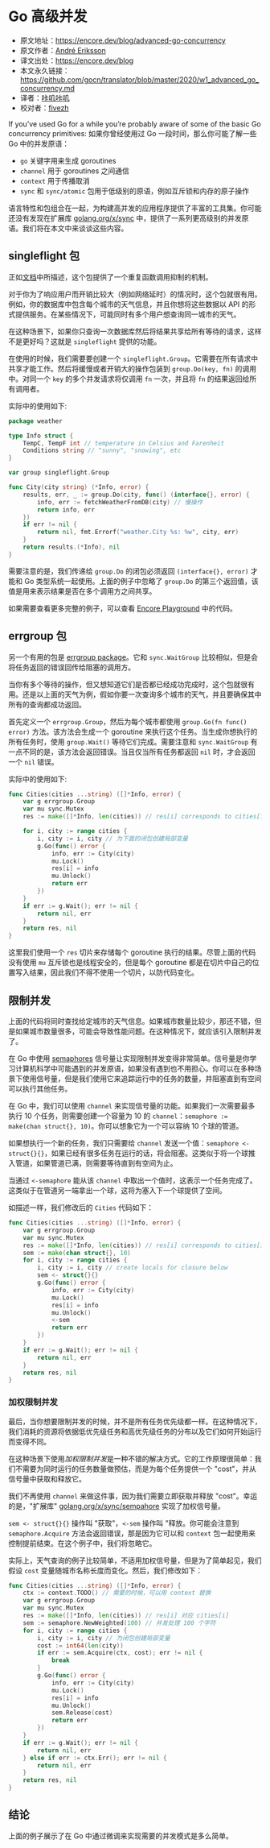 # Go 高级并发

- 原文地址：https://encore.dev/blog/advanced-go-concurrency
- 原文作者：[André Eriksson](https://encore.dev/blog)
- 译文出处：https://encore.dev/blog
- 本文永久链接：https://github.com/gocn/translator/blob/master/2020/w1_advanced_go_concurrency.md
- 译者：[咔叽咔叽](https://github.com/watermelo)
- 校对者：[fivezh](https://github.com/fivezh)

If you’ve used Go for a while you’re probably aware of some of the basic Go concurrency primitives:
如果你曾经使用过 Go 一段时间，那么你可能了解一些 Go 中的并发原语：

*   `go` 关键字用来生成 goroutines
*   `channel` 用于 goroutines 之间通信
*   `context` 用于传播取消
*   `sync` 和 `sync/atomic` 包用于低级别的原语，例如互斥锁和内存的原子操作

语言特性和包组合在一起，为构建高并发的应用程序提供了丰富的工具集。你可能还没有发现在扩展库 [golang.org/x/sync](https://pkg.go.dev/golang.org/x/sync) 中，提供了一系列更高级别的并发原语。我们将在本文中来谈谈这些内容。

## singleflight 包

正如[文档](https://pkg.go.dev/golang.org/x/sync/singleflight?tab=doc)中所描述，这个包提供了一个重复函数调用抑制的机制。

对于你为了响应用户而开销比较大（例如网络延时）的情况时，这个包就很有用。例如，你的数据库中包含每个城市的天气信息，并且你想将这些数据以 API 的形式提供服务。在某些情况下，可能同时有多个用户想查询同一城市的天气。

在这种场景下，如果你只查询一次数据库然后将结果共享给所有等待的请求，这样不是更好吗？这就是 `singleflight` 提供的功能。

在使用的时候，我们需要要创建一个 `singleflight.Group`。它需要在所有请求中共享才能工作。然后将缓慢或者开销大的操作包装到 `group.Do(key, fn)` 的调用中。对同一个 `key` 的多个并发请求将仅调用 `fn` 一次，并且将 `fn` 的结果返回给所有调用者。  

实际中的使用如下:

```go
package weather

type Info struct {
    TempC, TempF int // temperature in Celsius and Farenheit
    Conditions string // "sunny", "snowing", etc
}

var group singleflight.Group

func City(city string) (*Info, error) {
    results, err, _ := group.Do(city, func() (interface{}, error) {
        info, err := fetchWeatherFromDB(city) // 慢操作
        return info, err
    })
    if err != nil {
        return nil, fmt.Errorf("weather.City %s: %w", city, err)
    }
    return results.(*Info), nil
}
```

需要注意的是，我们传递给 `group.Do` 的闭包必须返回 `(interface{}, error)` 才能和 Go 类型系统一起使用。上面的例子中忽略了 `group.Do` 的第三个返回值，该值是用来表示结果是否在多个调用方之间共享。

如果需要查看更多完整的例子，可以查看 [Encore Playground](https://play.encore.dev/663hvcGbpq-rtw) 中的代码。

## errgroup 包

另一个有用的包是 [errgroup package](https://pkg.go.dev/golang.org/x/sync/errgroup?tab=doc)。它和 `sync.WaitGroup` 比较相似，但是会将任务返回的错误回传给阻塞的调用方。

当你有多个等待的操作，但又想知道它们是否都已经成功完成时，这个包就很有用。还是以上面的天气为例，假如你要一次查询多个城市的天气，并且要确保其中所有的查询都成功返回。

首先定义一个 `errgroup.Group`，然后为每个城市都使用 `group.Go(fn func() error)` 方法。该方法会生成一个 goroutine 来执行这个任务。当生成你想执行的所有任务时，使用 `group.Wait()` 等待它们完成。需要注意和 `sync.WaitGroup` 有一点不同的是，该方法会返回错误。当且仅当所有任务都返回 `nil` 时，才会返回一个 `nil` 错误。

实际中的使用如下:

```go
func Cities(cities ...string) ([]*Info, error) {
    var g errgroup.Group
    var mu sync.Mutex
    res := make([]*Info, len(cities)) // res[i] corresponds to cities[i]

    for i, city := range cities {
        i, city := i, city // 为下面的闭包创建局部变量
        g.Go(func() error {
            info, err := City(city)
            mu.Lock()
            res[i] = info
            mu.Unlock()
            return err
        })
    }
    if err := g.Wait(); err != nil {
        return nil, err
    }
    return res, nil
}
```

这里我们使用一个 `res` 切片来存储每个 goroutine 执行的结果。尽管上面的代码没有使用 `mu` 互斥锁也是线程安全的，但是每个 goroutine 都是在切片中自己的位置写入结果，因此我们不得不使用一个切片，以防代码变化。

## 限制并发

上面的代码将同时查找给定城市的天气信息。如果城市数量比较少，那还不错，但是如果城市数量很多，可能会导致性能问题。在这种情况下，就应该引入限制并发了。

在 Go 中使用 [semaphores](https://www.guru99.com/semaphore-in-operating-system.html) 信号量让实现限制并发变得非常简单。信号量是你学习计算机科学中可能遇到的并发原语，如果没有遇到也不用担心。你可以在多种场景下使用信号量，但是我们使用它来追踪运行中的任务的数量，并阻塞直到有空间可以执行其他任务。

在 Go 中，我们可以使用 `channel` 来实现信号量的功能。如果我们一次需要最多执行 10 个任务，则需要创建一个容量为 10 的 `channel`：`semaphore := make(chan struct{}, 10)`。你可以想象它为一个可以容纳 10 个球的管道。

如果想执行一个新的任务，我们只需要给 `channel` 发送一个值：`semaphore <- struct{}{}`，如果已经有很多任务在运行的话，将会阻塞。这类似于将一个球推入管道，如果管道已满，则需要等待直到有空间为止。

当通过 `<-semaphore` 能从该 `channel` 中取出一个值时，这表示一个任务完成了。这类似于在管道另一端拿出一个球，这将为塞入下一个球提供了空间。

如描述一样，我们修改后的 `Cities` 代码如下：

```go
func Cities(cities ...string) ([]*Info, error) {
    var g errgroup.Group
    var mu sync.Mutex
    res := make([]*Info, len(cities)) // res[i] corresponds to cities[i]
    sem := make(chan struct{}, 10)
    for i, city := range cities {
        i, city := i, city // create locals for closure below
        sem <- struct{}{}
        g.Go(func() error {
            info, err := City(city)
            mu.Lock()
            res[i] = info
            mu.Unlock()
            <-sem
            return err
        })
    }
    if err := g.Wait(); err != nil {
        return nil, err
    }
    return res, nil
}
```

### 加权限制并发

最后，当你想要限制并发的时候，并不是所有任务优先级都一样。在这种情况下，我们消耗的资源将依据低优先级任务和高优先级任务的分布以及它们如何开始运行而变得不同。

在这种场景下使用*加权限制并发*是一种不错的解决方式。它的工作原理很简单：我们不需要为同时运行的任务数量做预估，而是为每个任务提供一个 "cost"，并从信号量中获取和释放它。

我们不再使用 `channel` 来做这件事，因为我们需要立即获取并释放 "cost"。幸运的是，"扩展库" [golang.org/x/sync/sempahore](https://pkg.go.dev/golang.org/x/sync@v0.0.0-20190911185100-cd5d95a43a6e/semaphore?tab=doc) 实现了加权信号量。

`sem <- struct{}{}` 操作叫 "获取"，`<-sem` 操作叫 "释放。你可能会注意到 `semaphore.Acquire` 方法会返回错误，那是因为它可以和 `context` 包一起使用来控制提前结束。在这个例子中，我们将忽略它。

实际上，天气查询的例子比较简单，不适用加权信号量，但是为了简单起见，我们假设 `cost` 变量随城市名称长度而变化。然后，我们修改如下：

```go
func Cities(cities ...string) ([]*Info, error) {
    ctx := context.TODO() // 需要的时候，可以用 context 替换 
    var g errgroup.Group
    var mu sync.Mutex
    res := make([]*Info, len(cities)) // res[i] 对应 cities[i]
    sem := semaphore.NewWeighted(100) // 并发处理 100 个字符
    for i, city := range cities {
        i, city := i, city // 为闭包创建局部变量
        cost := int64(len(city))
        if err := sem.Acquire(ctx, cost); err != nil {
            break
        }
        g.Go(func() error {
            info, err := City(city)
            mu.Lock()
            res[i] = info
            mu.Unlock()
            sem.Release(cost)
            return err
        })
    }
    if err := g.Wait(); err != nil {
        return nil, err
    } else if err := ctx.Err(); err != nil {
        return nil, err
    }
    return res, nil
}
```

## 结论

上面的例子展示了在 Go 中通过微调来实现需要的并发模式是多么简单。